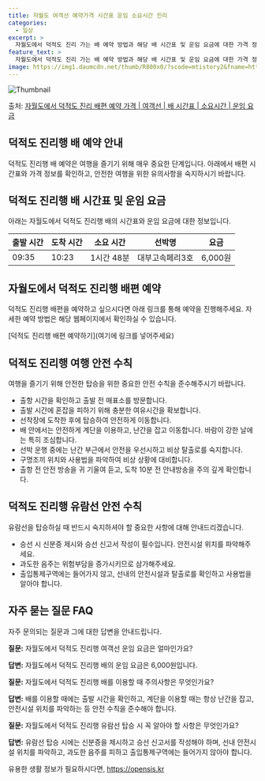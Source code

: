```yaml
---
title: 자월도 여객선 예약가격 시간표 운임 소요시간 진리
categories:
  - 일상
excerpt: >
  자월도에서 덕적도 진리 가는 배 예약 방법과 해당 배 시간표 및 운임 요금에 대한 가격 정보를 안내 드리겠습니다. 안전하고 재밋는 덕적도 진리행 여행을 위해 아래 정보 참고하시기 바랍니다. 덕적도 진리행 배편 예약하기 👈 클릭자월도에서 덕적도 진리행 배 시간표출발 시간도착 시간소요 시간선박명요금09:3510:230시간 48분대부고속페리3호6,000원덕적도 진리행 배편 예약하기 👈 클릭자월도에서 덕적도 진리행 여객선 탑승 시 이용수칙여객선을 이용할 때 반드시 숙지해야 할 중요한 안전 수칙 중요 내용 1) 자월도에서 덕적도 진리행 배 출항 시간을 확인하고 출항 전 매표소를 방문한다. 2) 출발 시간에 혼잡을 피하기 위해 충분한 여유시간을 확보한다. 3) 선착장에 도착한 후에 탑승하여 안전하게 이동한다. 4)..
feature_text: >
  자월도에서 덕적도 진리 가는 배 예약 방법과 해당 배 시간표 및 운임 요금에 대한 가격 정보를 안내 드리겠습니다. 안전하고 재밋는 덕적도 진리행 여행을 위해 아래 정보 참고하시기 바랍니다. 덕적도 진리행 배편 예약하기 👈 클릭자월도에서 덕적도 진리행 배 시간표출발 시간도착 시간소요 시간선박명요금09:3510:230시간 48분대부고속페리3호6,000원덕적도 진리행 배편 예약하기 👈 클릭자월도에서 덕적도 진리행 여객선 탑승 시 이용수칙여객선을 이용할 때 반드시 숙지해야 할 중요한 안전 수칙 중요 내용 1) 자월도에서 덕적도 진리행 배 출항 시간을 확인하고 출항 전 매표소를 방문한다. 2) 출발 시간에 혼잡을 피하기 위해 충분한 여유시간을 확보한다. 3) 선착장에 도착한 후에 탑승하여 안전하게 이동한다. 4)..
image: https://img1.daumcdn.net/thumb/R800x0/?scode=mtistory2&fname=https%3A%2F%2Fblog.kakaocdn.net%2Fdn%2FIFCW7%2FbtsHDzlcT12%2FR9MGoRt3cxtxvngtXTCrr0%2Fimg.webp
---
```


![Thumbnail](https://img1.daumcdn.net/thumb/R800x0/?scode=mtistory2&fname=https%3A%2F%2Fblog.kakaocdn.net%2Fdn%2FIFCW7%2FbtsHDzlcT12%2FR9MGoRt3cxtxvngtXTCrr0%2Fimg.webp)

<p>출처: <a href="https://opensis.kr/entry/%EC%9E%90%EC%9B%94%EB%8F%84%EC%97%90%EC%84%9C-%EB%8D%95%EC%A0%81%EB%8F%84-%EC%A7%84%EB%A6%AC-%EB%B0%B0%ED%8E%B8-%EC%98%88%EC%95%BD-%EA%B0%80%EA%B2%A9-%EC%97%AC%EA%B0%9D%EC%84%A0-%EB%B0%B0-%EC%8B%9C%EA%B0%84%ED%91%9C-%EC%86%8C%EC%9A%94%EC%8B%9C%EA%B0%84-%EC%9A%B4%EC%9E%84-%EC%9A%94%EA%B8%88" rel="dofollow">자월도에서 덕적도 진리 배편 예약 가격 | 여객선 | 배 시간표 | 소요시간 | 운임 요금</a> </p>

## 덕적도 진리행 배 예약 안내

덕적도 진리행 배 예약은 여행을 즐기기 위해 매우 중요한 단계입니다. 아래에서 배편 시간표와 가격 정보를 확인하고, 안전한 여행을 위한
유의사항을 숙지하시기 바랍니다.

## 덕적도 진리행 배 시간표 및 운임 요금

아래는 자월도에서 덕적도 진리행 배의 시간표와 운임 요금에 대한 정보입니다.

**출발 시간** | **도착 시간** | **소요 시간** | **선박명** | **요금**  
---|---|---|---|---  
09:35 | 10:23 | 1시간 48분 | 대부고속페리3호 | 6,000원  
  


## 자월도에서 덕적도 진리행 배편 예약

덕적도 진리행 배편을 예약하고 싶으시다면 아래 링크를 통해 예약을 진행해주세요. 자세한 예약 방법은 해당 웹페이지에서 확인하실 수 있습니다.

[덕적도 진리행 배편 예약하기](여기에 링크를 넣어주세요)

## 덕적도 진리행 여행 안전 수칙

여행을 즐기기 위해 안전한 탑승을 위한 중요한 안전 수칙을 준수해주시기 바랍니다.

  * 출항 시간을 확인하고 출발 전 매표소를 방문합니다.
  * 출발 시간에 혼잡을 피하기 위해 충분한 여유시간을 확보합니다.
  * 선착장에 도착한 후에 탑승하여 안전하게 이동합니다.
  * 배 안에서는 안전하게 계단을 이용하고, 난간을 잡고 이동합니다. 바람이 강한 날에는 특히 조심합니다.
  * 선박 운행 중에는 난간 부근에서 안전을 우선시하고 비상 탈출로를 숙지합니다.
  * 구명조끼 위치와 사용법을 파악하여 비상 상황에 대비합니다.
  * 출항 전 안전 방송을 귀 기울여 듣고, 도착 10분 전 안내방송을 주의 깊게 확인합니다.



## 덕적도 진리행 유람선 안전 수칙

유람선을 탑승하실 때 반드시 숙지하셔야 할 중요한 사항에 대해 안내드리겠습니다.

  * 승선 시 신분증 제시와 승선 신고서 작성이 필수입니다. 안전시설 위치를 파악해주세요.
  * 과도한 음주는 위험부담을 증가시키므로 삼가해주세요.
  * 출입통제구역에는 들어가지 않고, 선내의 안전시설과 탈출로를 확인하고 사용법을 알아야 합니다.



## 자주 묻는 질문 FAQ

자주 문의되는 질문과 그에 대한 답변을 안내드립니다.

**질문:** 자월도에서 덕적도 진리행 여객선 운임 요금은 얼마인가요?

**답변:** 자월도에서 덕적도 진리행 배의 운임 요금은 6,000원입니다.

**질문:** 자월도에서 덕적도 진리행 배를 이용할 때 주의사항은 무엇인가요?

**답변:** 배를 이용할 때에는 출발 시간을 확인하고, 계단을 이용할 때는 항상 난간을 잡고, 안전시설 위치를 파악하는 등 안전 수칙을
준수해야 합니다.

**질문:** 자월도에서 덕적도 진리행 유람선 탑승 시 꼭 알아야 할 사항은 무엇인가요?

**답변:** 유람선 탑승 시에는 신분증을 제시하고 승선 신고서를 작성해야 하며, 선내 안전시설 위치를 파악하고, 과도한 음주를 피하고
출입통제구역에는 들어가지 않아야 합니다.



 

유용한 생활 정보가 필요하시다면, <a href="https://opensis.kr" rel="dofollow">https://opensis.kr</a>


